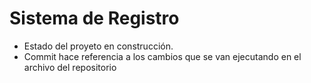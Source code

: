 <h1> Sistema de Registro </h1>

- Estado del proyeto en construcción.
- Commit hace referencia a los cambios que se van ejecutando en el archivo del repositorio
